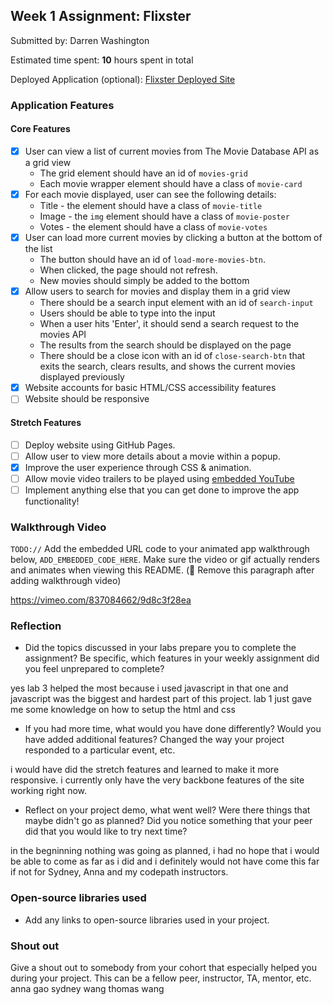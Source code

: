 

## Week 1 Assignment: Flixster

Submitted by: Darren Washington

Estimated time spent: **10** hours spent in total

Deployed Application (optional): [Flixster Deployed Site](ADD_LINK_HERE)

### Application Features

#### Core Features

- [x] User can view a list of current movies from The Movie Database API as a grid view
  - The grid element should have an id of `movies-grid`
  - Each movie wrapper element should have a class of `movie-card`
- [x] For each movie displayed, user can see the following details:
  - Title - the element should have a class of `movie-title`
  - Image - the `img` element should have a class of `movie-poster`
  - Votes - the element should have a class of `movie-votes`
- [x] User can load more current movies by clicking a button at the bottom of the list
  - The button should have an id of `load-more-movies-btn`.
  - When clicked, the page should not refresh.
  - New movies should simply be added to the bottom
- [x] Allow users to search for movies and display them in a grid view
  - There should be a search input element with an id of `search-input`
  - Users should be able to type into the input
  - When a user hits 'Enter', it should send a search request to the movies API
  - The results from the search should be displayed on the page
  - There should be a close icon with an id of `close-search-btn` that exits the search, clears results, and shows the current movies displayed previously
- [x] Website accounts for basic HTML/CSS accessibility features
- [ ] Website should be responsive

#### Stretch Features

- [ ] Deploy website using GitHub Pages.
- [ ] Allow user to view more details about a movie within a popup.
- [x] Improve the user experience through CSS & animation.
- [ ] Allow movie video trailers to be played using [embedded YouTube](https://support.google.com/youtube/answer/171780?hl=en)
- [ ] Implement anything else that you can get done to improve the app functionality!

### Walkthrough Video

`TODO://` Add the embedded URL code to your animated app walkthrough below, `ADD_EMBEDDED_CODE_HERE`. Make sure the video or gif actually renders and animates when viewing this README. (🚫 Remove this paragraph after adding walkthrough video)

https://vimeo.com/837084662/9d8c3f28ea

### Reflection

- Did the topics discussed in your labs prepare you to complete the assignment? Be specific, which features in your weekly assignment did you feel unprepared to complete?

yes lab 3 helped the most because i used javascript in that one and javascript was the biggest and hardest part of this project. lab 1 just gave me some knowledge on how to setup the html and css

- If you had more time, what would you have done differently? Would you have added additional features? Changed the way your project responded to a particular event, etc.
  
i would have did the stretch features and learned to make it more responsive. i currently only have the very backbone features of the site working right now.

- Reflect on your project demo, what went well? Were there things that maybe didn't go as planned? Did you notice something that your peer did that you would like to try next time?

in the begninning nothing was going as planned, i had no hope that i would be able to come as far as i did and i definitely would not have come this far if not for Sydney, Anna and my codepath instructors.

### Open-source libraries used

- Add any links to open-source libraries used in your project.

### Shout out

Give a shout out to somebody from your cohort that especially helped you during your project. This can be a fellow peer, instructor, TA, mentor, etc.
 anna  gao sydney wang thomas wang